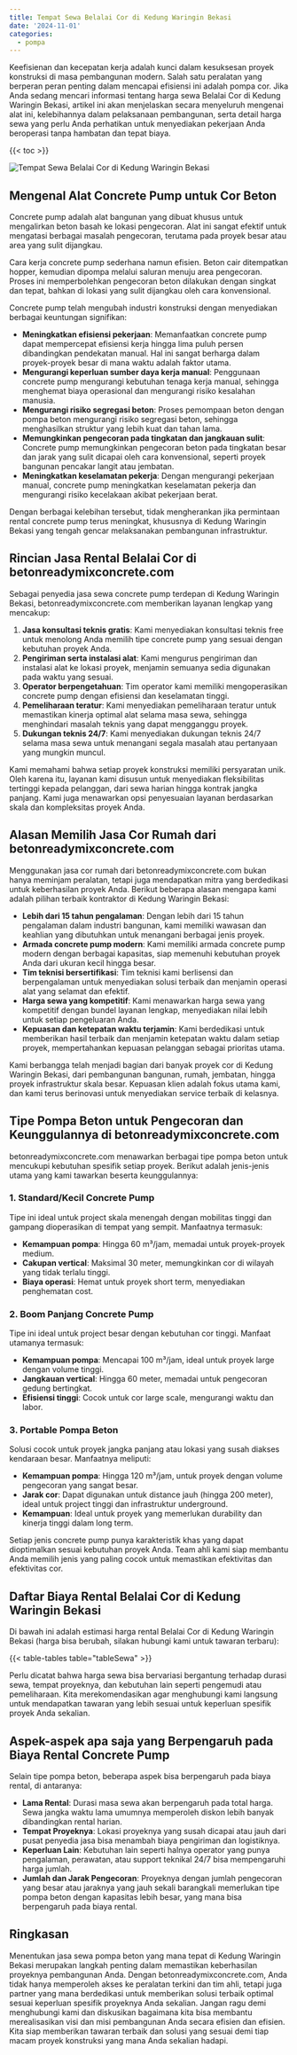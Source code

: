 ```yaml
---
title: Tempat Sewa Belalai Cor di Kedung Waringin Bekasi
date: '2024-11-01'
categories:
  - pompa
---
```


Keefisienan dan kecepatan kerja adalah kunci dalam kesuksesan proyek konstruksi di masa pembangunan modern. Salah satu peralatan yang berperan peran penting dalam mencapai efisiensi ini adalah pompa cor. Jika Anda sedang mencari informasi tentang harga sewa Belalai Cor di Kedung Waringin Bekasi, artikel ini akan menjelaskan secara menyeluruh mengenai alat ini, kelebihannya dalam pelaksanaan pembangunan, serta detail harga sewa yang perlu Anda perhatikan untuk menyediakan pekerjaan Anda beroperasi tanpa hambatan dan tepat biaya.

{{< toc >}}

![Tempat Sewa Belalai Cor di Kedung Waringin Bekasi](https://betoncor8.github.io/pump/concrete-pump%20(6).png)

## Mengenal Alat Concrete Pump untuk Cor Beton

Concrete pump adalah alat bangunan yang dibuat khusus untuk mengalirkan beton basah ke lokasi pengecoran. Alat ini sangat efektif untuk mengatasi berbagai masalah pengecoran, terutama pada proyek besar atau area yang sulit dijangkau.

Cara kerja concrete pump sederhana namun efisien. Beton cair ditempatkan hopper, kemudian dipompa melalui saluran menuju area pengecoran. Proses ini memperbolehkan pengecoran beton dilakukan dengan singkat dan tepat, bahkan di lokasi yang sulit dijangkau oleh cara konvensional.

Concrete pump telah mengubah industri konstruksi dengan menyediakan berbagai keuntungan signifikan:

- **Meningkatkan efisiensi pekerjaan**: Memanfaatkan concrete pump dapat mempercepat efisiensi kerja hingga lima puluh persen dibandingkan pendekatan manual. Hal ini sangat berharga dalam proyek-proyek besar di mana waktu adalah faktor utama.
- **Mengurangi keperluan sumber daya kerja manual**: Penggunaan concrete pump mengurangi kebutuhan tenaga kerja manual, sehingga menghemat biaya operasional dan mengurangi risiko kesalahan manusia.
- **Mengurangi risiko segregasi beton**: Proses pemompaan beton dengan pompa beton mengurangi risiko segregasi beton, sehingga menghasilkan struktur yang lebih kuat dan tahan lama.
- **Memungkinkan pengecoran pada tingkatan dan jangkauan sulit**: Concrete pump memungkinkan pengecoran beton pada tingkatan besar dan jarak yang sulit dicapai oleh cara konvensional, seperti proyek bangunan pencakar langit atau jembatan.
- **Meningkatkan keselamatan pekerja**: Dengan mengurangi pekerjaan manual, concrete pump meningkatkan keselamatan pekerja dan mengurangi risiko kecelakaan akibat pekerjaan berat.

Dengan berbagai kelebihan tersebut, tidak mengherankan jika permintaan rental concrete pump terus meningkat, khususnya di Kedung Waringin Bekasi yang tengah gencar melaksanakan pembangunan infrastruktur.

## Rincian Jasa Rental Belalai Cor di betonreadymixconcrete.com

Sebagai penyedia jasa sewa concrete pump terdepan di Kedung Waringin Bekasi, betonreadymixconcrete.com memberikan layanan lengkap yang mencakup:

1. **Jasa konsultasi teknis gratis**: Kami menyediakan konsultasi teknis free untuk menolong Anda memilih tipe concrete pump yang sesuai dengan kebutuhan proyek Anda.
2. **Pengiriman serta instalasi alat**: Kami mengurus pengiriman dan instalasi alat ke lokasi proyek, menjamin semuanya sedia digunakan pada waktu yang sesuai.
3. **Operator berpengetahuan**: Tim operator kami memiliki mengoperasikan concrete pump dengan efisiensi dan keselamatan tinggi.
4. **Pemeliharaan teratur**: Kami menyediakan pemeliharaan teratur untuk memastikan kinerja optimal alat selama masa sewa, sehingga menghindari masalah teknis yang dapat mengganggu proyek.
5. **Dukungan teknis 24/7**: Kami menyediakan dukungan teknis 24/7 selama masa sewa untuk menangani segala masalah atau pertanyaan yang mungkin muncul.

Kami memahami bahwa setiap proyek konstruksi memiliki persyaratan unik. Oleh karena itu, layanan kami disusun untuk menyediakan fleksibilitas tertinggi kepada pelanggan, dari sewa harian hingga kontrak jangka panjang. Kami juga menawarkan opsi penyesuaian layanan berdasarkan skala dan kompleksitas proyek Anda.

## Alasan Memilih Jasa Cor Rumah dari betonreadymixconcrete.com

Menggunakan jasa cor rumah dari betonreadymixconcrete.com bukan hanya meminjam peralatan, tetapi juga mendapatkan mitra yang berdedikasi untuk keberhasilan proyek Anda. Berikut beberapa alasan mengapa kami adalah pilihan terbaik kontraktor di Kedung Waringin Bekasi:

- **Lebih dari 15 tahun pengalaman**: Dengan lebih dari 15 tahun pengalaman dalam industri bangunan, kami memiliki wawasan dan keahlian yang dibutuhkan untuk menangani berbagai jenis proyek.
- **Armada concrete pump modern**: Kami memiliki armada concrete pump modern dengan berbagai kapasitas, siap memenuhi kebutuhan proyek Anda dari ukuran kecil hingga besar.
- **Tim teknisi bersertifikasi**: Tim teknisi kami berlisensi dan berpengalaman untuk menyediakan solusi terbaik dan menjamin operasi alat yang selamat dan efektif.
- **Harga sewa yang kompetitif**: Kami menawarkan harga sewa yang kompetitif dengan bundel layanan lengkap, menyediakan nilai lebih untuk setiap pengeluaran Anda.
- **Kepuasan dan ketepatan waktu terjamin**: Kami berdedikasi untuk memberikan hasil terbaik dan menjamin ketepatan waktu dalam setiap proyek, mempertahankan kepuasan pelanggan sebagai prioritas utama.

Kami berbangga telah menjadi bagian dari banyak proyek cor di Kedung Waringin Bekasi, dari pembangunan bangunan, rumah, jembatan, hingga proyek infrastruktur skala besar. Kepuasan klien adalah fokus utama kami, dan kami terus berinovasi untuk menyediakan service terbaik di kelasnya.

## Tipe Pompa Beton untuk Pengecoran dan Keunggulannya di betonreadymixconcrete.com

betonreadymixconcrete.com menawarkan berbagai tipe pompa beton untuk mencukupi kebutuhan spesifik setiap proyek. Berikut adalah jenis-jenis utama yang kami tawarkan beserta keunggulannya:

### 1\. Standard/Kecil Concrete Pump

Tipe ini ideal untuk project skala menengah dengan mobilitas tinggi dan gampang dioperasikan di tempat yang sempit. Manfaatnya termasuk:

- **Kemampuan pompa**: Hingga 60 m³/jam, memadai untuk proyek-proyek medium.
- **Cakupan vertical**: Maksimal 30 meter, memungkinkan cor di wilayah yang tidak terlalu tinggi.
- **Biaya operasi**: Hemat untuk proyek short term, menyediakan penghematan cost.

### 2\. Boom Panjang Concrete Pump

Tipe ini ideal untuk project besar dengan kebutuhan cor tinggi. Manfaat utamanya termasuk:

- **Kemampuan pompa**: Mencapai 100 m³/jam, ideal untuk proyek large dengan volume tinggi.
- **Jangkauan vertical**: Hingga 60 meter, memadai untuk pengecoran gedung bertingkat.
- **Efisiensi tinggi**: Cocok untuk cor large scale, mengurangi waktu dan labor.

### 3\. Portable Pompa Beton

Solusi cocok untuk proyek jangka panjang atau lokasi yang susah diakses kendaraan besar. Manfaatnya meliputi:

- **Kemampuan pompa**: Hingga 120 m³/jam, untuk proyek dengan volume pengecoran yang sangat besar.
- **Jarak cor**: Dapat digunakan untuk distance jauh (hingga 200 meter), ideal untuk project tinggi dan infrastruktur underground.
- **Kemampuan**: Ideal untuk proyek yang memerlukan durability dan kinerja tinggi dalam long term.

Setiap jenis concrete pump punya karakteristik khas yang dapat dioptimalkan sesuai kebutuhan proyek Anda. Team ahli kami siap membantu Anda memilih jenis yang paling cocok untuk memastikan efektivitas dan efektivitas cor.

## Daftar Biaya Rental Belalai Cor di Kedung Waringin Bekasi

Di bawah ini adalah estimasi harga rental Belalai Cor di Kedung Waringin Bekasi (harga bisa berubah, silakan hubungi kami untuk tawaran terbaru):

{{< table-tables table="tableSewa" >}}

Perlu dicatat bahwa harga sewa bisa bervariasi bergantung terhadap durasi sewa, tempat proyeknya, dan kebutuhan lain seperti pengemudi atau pemeliharaan. Kita merekomendasikan agar menghubungi kami langsung untuk mendapatkan tawaran yang lebih sesuai untuk keperluan spesifik proyek Anda sekalian.

## Aspek-aspek apa saja yang Berpengaruh pada Biaya Rental Concrete Pump

Selain tipe pompa beton, beberapa aspek bisa berpengaruh pada biaya rental, di antaranya:

- **Lama Rental**: Durasi masa sewa akan berpengaruh pada total harga. Sewa jangka waktu lama umumnya memperoleh diskon lebih banyak dibandingkan rental harian.
- **Tempat Proyeknya**: Lokasi proyeknya yang susah dicapai atau jauh dari pusat penyedia jasa bisa menambah biaya pengiriman dan logistiknya.
- **Keperluan Lain**: Kebutuhan lain seperti halnya operator yang punya pengalaman, perawatan, atau support teknikal 24/7 bisa mempengaruhi harga jumlah.
- **Jumlah dan Jarak Pengecoran**: Proyeknya dengan jumlah pengecoran yang besar atau jaraknya yang jauh sekali barangkali memerlukan tipe pompa beton dengan kapasitas lebih besar, yang mana bisa berpengaruh pada biaya rental.

## Ringkasan

Menentukan jasa sewa pompa beton yang mana tepat di Kedung Waringin Bekasi merupakan langkah penting dalam memastikan keberhasilan proyeknya pembangunan Anda. Dengan betonreadymixconcrete.com, Anda tidak hanya memperoleh akses ke peralatan terkini dan tim ahli, tetapi juga partner yang mana berdedikasi untuk memberikan solusi terbaik optimal sesuai keperluan spesifik proyeknya Anda sekalian. Jangan ragu demi menghubungi kami dan diskusikan bagaimana kita bisa membantu merealisasikan visi dan misi pembangunan Anda secara efisien dan efisien. Kita siap memberikan tawaran terbaik dan solusi yang sesuai demi tiap macam proyek konstruksi yang mana Anda sekalian hadapi.
